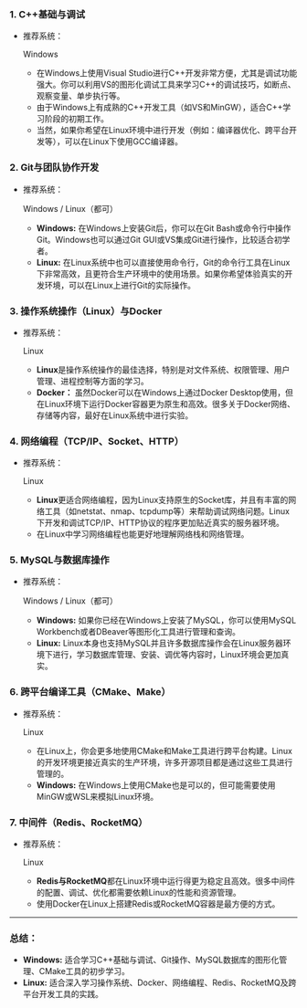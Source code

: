 ### **1. C++基础与调试**

- 推荐系统：

  Windows

  - 在Windows上使用Visual Studio进行C++开发非常方便，尤其是调试功能强大。你可以利用VS的图形化调试工具来学习C++的调试技巧，如断点、观察变量、单步执行等。
  - 由于Windows上有成熟的C++开发工具（如VS和MinGW），适合C++学习阶段的初期工作。
  - 当然，如果你希望在Linux环境中进行开发（例如：编译器优化、跨平台开发等），可以在Linux下使用GCC编译器。

### **2. Git与团队协作开发**

- 推荐系统：

  Windows / Linux（都可）

  - **Windows:** 在Windows上安装Git后，你可以在Git Bash或命令行中操作Git。Windows也可以通过Git GUI或VS集成Git进行操作，比较适合初学者。
  - **Linux:** 在Linux系统中也可以直接使用命令行，Git的命令行工具在Linux下非常高效，且更符合生产环境中的使用场景。如果你希望体验真实的开发环境，可以在Linux上进行Git的实际操作。

### **3. 操作系统操作（Linux）与Docker**

- 推荐系统：

  Linux

  - **Linux**是操作系统操作的最佳选择，特别是对文件系统、权限管理、用户管理、进程控制等方面的学习。
  - **Docker：** 虽然Docker可以在Windows上通过Docker Desktop使用，但在Linux环境下运行Docker容器更为原生和高效。很多关于Docker网络、存储等内容，最好在Linux系统中进行实验。

### **4. 网络编程（TCP/IP、Socket、HTTP）**

- 推荐系统：

  Linux

  - **Linux**更适合网络编程，因为Linux支持原生的Socket库，并且有丰富的网络工具（如netstat、nmap、tcpdump等）来帮助调试网络问题。Linux下开发和调试TCP/IP、HTTP协议的程序更加贴近真实的服务器环境。
  - 在Linux中学习网络编程也能更好地理解网络栈和网络管理。

### **5. MySQL与数据库操作**

- 推荐系统：

  Windows / Linux（都可）

  - **Windows:** 如果你已经在Windows上安装了MySQL，你可以使用MySQL Workbench或者DBeaver等图形化工具进行管理和查询。
  - **Linux:** Linux本身也支持MySQL并且许多数据库操作会在Linux服务器环境下进行，学习数据库管理、安装、调优等内容时，Linux环境会更加真实。

### **6. 跨平台编译工具（CMake、Make）**

- 推荐系统：

  Linux

  - 在Linux上，你会更多地使用CMake和Make工具进行跨平台构建。Linux的开发环境更接近真实的生产环境，许多开源项目都是通过这些工具进行管理的。
  - **Windows:** 在Windows上使用CMake也是可以的，但可能需要使用MinGW或WSL来模拟Linux环境。

### **7. 中间件（Redis、RocketMQ）**

- 推荐系统：

  Linux

  - **Redis与RocketMQ**都在Linux环境中运行得更为稳定且高效。很多中间件的配置、调试、优化都需要依赖Linux的性能和资源管理。
  - 使用Docker在Linux上搭建Redis或RocketMQ容器是最方便的方式。

------

### 总结：

- **Windows:** 适合学习C++基础与调试、Git操作、MySQL数据库的图形化管理、CMake工具的初步学习。
- **Linux:** 适合深入学习操作系统、Docker、网络编程、Redis、RocketMQ及跨平台开发工具的实践。